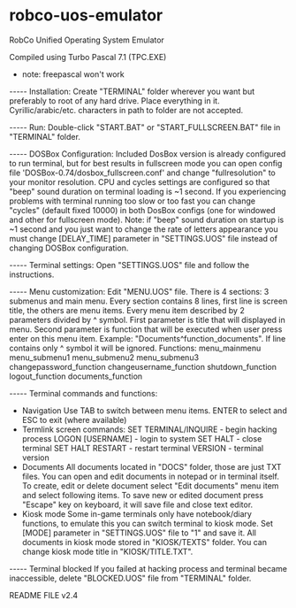 # robco-uos-emulator
 RobCo Unified Operating System Emulator

 Compiled using Turbo Pascal 7.1 (TPC.EXE)
  - note: freepascal won't work
 

 ----- Installation:
Create "TERMINAL" folder wherever you want but preferably to root of any hard drive.
Place everything in it.
Cyrillic/arabic/etc. characters in path to folder are not accepted.

----- Run:
Double-click "START.BAT" or "START_FULLSCREEN.BAT" file in "TERMINAL" folder.

----- DOSBox Configuration:
Included DosBox version is already configured to run terminal, but for best results in fullscreen mode
you can open config file 'DOSBox-0.74/dosbox_fullscreen.conf' and change "fullresolution" to your monitor resolution.
CPU and cycles settings are configured so that "beep" sound duration on terminal loading is ~1 second. If you experiencing
problems with terminal running too slow or too fast you can change "cycles" (default fixed 10000) in both DosBox 
configs (one for windowed and other for fullscreen mode). 
Note: if "beep" sound duration on startup is ~1 second and you just want to change the rate of letters appearance you must
change [DELAY_TIME] parameter in "SETTINGS.UOS" file instead of changing DOSBox configuration.

----- Terminal settings:
Open "SETTINGS.UOS" file and follow the instructions.

----- Menu customization:
Edit "MENU.UOS" file.
There is 4 sections: 3 submenus and main menu. Every section contains 8 lines, first line is screen title, the others are menu items.
Every menu item described by 2 parameters divided by ^ symbol. First parameter is title that will displayed in menu. 
Second parameter is function that will be executed when user press enter on this menu item. Example: "Documents^function_documents".
If line contains only ^ symbol it will be ignored.
 Functions:
menu_mainmenu
menu_submenu1
menu_submenu2
menu_submenu3
changepassword_function
changeusername_function
shutdown_function
logout_function
documents_function

----- Terminal commands and functions:
* Navigation
Use TAB to switch between menu items. ENTER to select and ESC to exit (where available)
* Termlink screen commands:
SET TERMINAL/INQUIRE - begin hacking process
LOGON [USERNAME] - login to system
SET HALT - close terminal
SET HALT RESTART - restart terminal
VERSION - terminal version
* Documents
All documents located in "DOCS" folder, those are just TXT files. You can open and edit documents in notepad or in terminal itself.
To create, edit or delete document select "Edit documents" menu item and select following items.
To save new or edited document press "Escape" key on keyboard, it will save file and close text editor.
* Kiosk mode
Some in-game terminals only have notebook/diary functions, to emulate this you can switch terminal to kiosk mode.
Set [MODE] parameter in "SETTINGS.UOS" file to "1" and save it. 
All documents in kiosk mode stored in "KIOSK/TEXTS" folder.
You can change kiosk mode title in "KIOSK/TITLE.TXT".

----- Terminal blocked
If you failed at hacking process and terminal became inaccessible, delete "BLOCKED.UOS" file from "TERMINAL" folder.


README FILE v2.4
